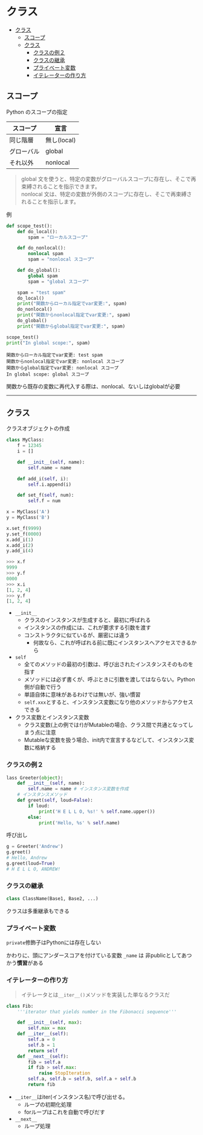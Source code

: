 # クラス

- [クラス](#%E3%82%AF%E3%83%A9%E3%82%B9)
  - [スコープ](#%E3%82%B9%E3%82%B3%E3%83%BC%E3%83%97)
  - [クラス](#%E3%82%AF%E3%83%A9%E3%82%B9-1)
    - [クラスの例２](#%E3%82%AF%E3%83%A9%E3%82%B9%E3%81%AE%E4%BE%8B%EF%BC%92)
    - [クラスの継承](#%E3%82%AF%E3%83%A9%E3%82%B9%E3%81%AE%E7%B6%99%E6%89%BF)
    - [プライベート変数](#%E3%83%97%E3%83%A9%E3%82%A4%E3%83%99%E3%83%BC%E3%83%88%E5%A4%89%E6%95%B0)
    - [イテレーターの作り方](#%E3%82%A4%E3%83%86%E3%83%AC%E3%83%BC%E3%82%BF%E3%83%BC%E3%81%AE%E4%BD%9C%E3%82%8A%E6%96%B9)

## スコープ

Python のスコープの指定

|スコープ|宣言|
|-|-|
|同じ階層|無し(local)
|グローバル|global
|それ以外|nonlocal

> global 文を使うと、特定の変数がグローバルスコープに存在し、そこで再束縛されることを指示できます。   
> nonlocal 文は、特定の変数が外側のスコープに存在し、そこで再束縛されることを指示します。

例

```py
def scope_test():
    def do_local():
        spam = "ローカルスコープ"

    def do_nonlocal():
        nonlocal spam
        spam = "nonlocal スコープ"

    def do_global():
        global spam
        spam = "global スコープ"

    spam = "test spam"
    do_local()
    print("関数からローカル指定でvar変更:", spam)
    do_nonlocal()
    print("関数からnonlocal指定でvar変更:", spam)
    do_global()
    print("関数からglobal指定でvar変更:", spam)

scope_test()
print("In global scope:", spam)
```

```
関数からローカル指定でvar変更: test spam
関数からnonlocal指定でvar変更: nonlocal スコープ
関数からglobal指定でvar変更: nonlocal スコープ
In global scope: global スコープ
```

関数から既存の変数に再代入する際は、nonlocal、ないしはglobalが必要

----

## クラス

クラスオブジェクトの作成

```py
class MyClass:
    f = 12345
    i = []

    def __init__(self, name):
        self.name = name

    def add_i(self, i):
        self.i.append(i)

    def set_f(self, num):
        self.f = num

x = MyClass('A')
y = MyClass('B')

x.set_f(9999)
y.set_f(0000)
x.add_i(1)
x.add_i(2)
y.add_i(4)
```

```py
>>> x.f
9999
>>> y.f
0000
>>> x.i
[1, 2, 4]
>>> y.f
[1, 2, 4]
```

- `__init__`
  - クラスのインスタンスが生成すると、最初に呼ばれる
  - インスタンスの作成には、これが要求する引数を渡す
  - コンストラクタに似ているが、厳密には違う
    - 何故なら、これが呼ばれる前に既にインスタンスへアクセスできるから
- `self`
  - 全てのメソッドの最初の引数は、呼び出されたインスタンスそのものを指す
  - メソッドには必ず書くが、呼ぶときに引数を渡してはならない。Python側が自動で行う
  - 単語自体に意味があるわけでは無いが、強い慣習
  - `self.xxx`とすると、インスタンス変数になり他のメソッドからアクセスできる
- クラス変数とインスタンス変数
  - クラス変数(上の例では`f`)がMutableの場合、クラス間で共通となってしまう点に注意
  - Mutableな変数を扱う場合、init内で宣言するなどして、インスタンス変数に格納する

### クラスの例２

```py
lass Greeter(object):
	def __init__(self, name):
		self.name = name # インスタンス変数を作成
	# インスタンスメソッド
	def greet(self, loud=False):
		if loud:
			print('H E L L O, %s!' % self.name.upper())
		else:
			print('Hello, %s' % self.name)
```

呼び出し

```py
g = Greeter('Andrew')
g.greet()
# Hello, Andrew
g.greet(loud=True)
# H E L L O, ANDREW!
```

### クラスの継承

```py
class ClassName(Base1, Base2, ...)
```

クラスは多重継承もできる

### プライベート変数

`private`修飾子はPythonには存在しない

かわりに、頭にアンダースコアを付けている変数 `_name` は  非publicとしてあつかう**慣習**がある

### イテレーターの作り方

> イテレータとは`__iter__()`メソッドを実装した単なるクラスだ

```py
class Fib:
	'''iterator that yields number in the Fibonacci sequence'''

	def __init__(self, max):
		self.max = max
	def __iter__(self):
		self.a = 0
		self.b = 1
		return self
	def __next__(self):
		fib = self.a
		if fib > self.max:
			raise StopIteration
		self.a, self.b = self.b, self.a + self.b
		return fib
```

- `__iter__`はiter(インスタンス名)で呼び出せる。
  - ループの初期化処理
  - forループはこれを自動で呼びだす
- `__next__`
  - ループ処理
